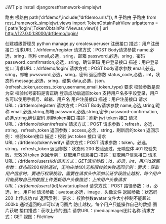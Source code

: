 JWT
    pip install djangorestframework-simplejwt

路由
    根路由 
        path('drfdemo/',include("drfdemo.urls")),  # 子路由
    子路由
        from rest_framework_simplejwt.views import TokenObtainPairView
        urlpatterns = [
            path('login/',TokenObtainPairView.as_view())
        ]
    url
        http://127.0.0.1:8000/drfdemo/login/

创建超级管理员
    python manage.py createsuperuser
注册接口
    描述：用户注册接口
    请求URL：/drfdemo/register
    请求方式：POST
    Body请求参数
        name,必选，sring，昵称
        email,必选，sring，邮箱
        password,必选，sring，密码
        password_comfirmation,必选，sring，确认密码
用户登录接口
    描述：用户登录接口
    请求URL：/drfdemo/login/
    请求方式：POST
    body请求参数
        email,必选，sring，邮箱
        pwssword,必选，sring，密码
    返回参数
        status_code,必选，int，状态码
        message,必选，sring，结果
        data,必选，json，{refresh_token,access_token,username,email,token_type}
    要求
        校验参数是否为空
        校验帐号密码是否正确
        登录成功后返回token
        支持用户名多字段登录，用户名可以使用手机号、邮箱、用户名
用户注册接口
    描述：用户注册接口
    请求URL：/drfdemo/register/
    请求方式：POST
    Body请求参数
        name,必选,string,昵称
        email,必选,string,邮箱
        password,必选,string,密卡
        password-confirmation,必选,string,确认密码
刷新token接口
    描述：刷新 jwt token 接口
    请求URL：/drfdemo/token/refresh/
    请求方式：POST
    请求参数：refresh，必选，string，refresh_token
    返回参数：access,必含，string，刷新后的token
    返回示例：
校验token接口
    描述：校验 jwt token 接口
    请求URL：/drfdemo/token/verify/
    请求方式：POST
    请求参数：token，必选，string，refresh_token
    返回参数：状态码
        200 校验通过，无响应体
        401 校验失败，无效的 token
    返回示例：
获取用户信息接口
    描述：获取用户信息接口
    请求URL：/drfdemo/users/${id}/
    请求方式：GET
    请求参数：id，必选，int，用户id
    返回参数：状态码
        200 校验通过，无响应体
        401 无权限校验失败
    返回示例：
    要求：
        获取用户信息时，要进行权限校验，需要在请求头中添加认证字段
        防止越权，每个用户只能获取自己的数据
上传更新用户头像
    描述：上传用户头像
    请求URL：/drfdemo/users/${id}/avatar/upload
    请求方式：POST
    路径参数：id，必选，int，用户id
    请求参数：avatoar,必选，image，头像文件
    返回参数：状态码
        200 上传成功
        rul
    返回示例：
    要求：
        校验参数avatar
        文件大小控制不能超过300kb
        通过返回的url可以访问图片
        防止越权，每个用户只能操作自己的数据
图片获取
    接口描述：获取上传的图片
    请求URL：/media/image/图片名称
    请求方式：GET
    视图：FileView